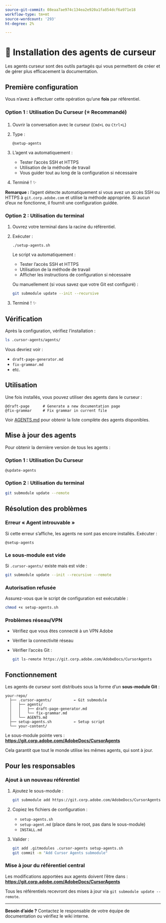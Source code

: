 ```yaml
---
source-git-commit: 08eaa7ae974c134ea2e920a1fa854dcf6a971e18
workflow-type: tm+mt
source-wordcount: '293'
ht-degree: 2%

---
```

# 🚀 Installation des agents de curseur

Les agents curseur sont des outils partagés qui vous permettent de créer et de gérer plus efficacement la documentation.

## Première configuration

Vous n’avez à effectuer cette opération qu’une **fois** par référentiel.

### Option 1 : Utilisation Du Curseur (⭐ Recommandé)

1. Ouvrir la conversation avec le curseur (`Cmd+L` ou `Ctrl+L`)
2. Type :

   ```
   @setup-agents
   ```

3. L’agent va automatiquement :
   - Tester l’accès SSH et HTTPS
   - Utilisation de la méthode de travail
   - Vous guider tout au long de la configuration si nécessaire
4. Terminé ! ✨

**Remarque :** l’agent détecte automatiquement si vous avez un accès SSH ou HTTPS à `git.corp.adobe.com` et utilise la méthode appropriée. Si aucun d’eux ne fonctionne, il fournit une configuration guidée.

### Option 2 : Utilisation du terminal

1. Ouvrez votre terminal dans la racine du référentiel.
2. Exécuter :

   ```bash
   ./setup-agents.sh
   ```

   Le script va automatiquement :
   - Tester l’accès SSH et HTTPS
   - Utilisation de la méthode de travail
   - Afficher les instructions de configuration si nécessaire

   Ou manuellement (si vous savez que votre Git est configuré) :

   ```bash
   git submodule update --init --recursive
   ```

3. Terminé ! ✨

## Vérification

Après la configuration, vérifiez l’installation :

```bash
ls .cursor-agents/agents/
```

Vous devriez voir :
- `draft-page-generator.md`
- `fix-grammar.md`
- etc.

## Utilisation

Une fois installés, vous pouvez utiliser des agents dans le curseur :

```
@draft-page      # Generate a new documentation page
@fix-grammar     # Fix grammar in current file
```

Voir [AGENTS.md](AGENTS.md) pour obtenir la liste complète des agents disponibles.

## Mise à jour des agents

Pour obtenir la dernière version de tous les agents :

### Option 1 : Utilisation Du Curseur

```
@update-agents
```

### Option 2 : Utilisation du terminal

```bash
git submodule update --remote
```

## Résolution des problèmes

### Erreur « Agent introuvable »

Si cette erreur s’affiche, les agents ne sont pas encore installés. Exécuter :

```
@setup-agents
```

### Le sous-module est vide

Si `.cursor-agents/` existe mais est vide :

```bash
git submodule update --init --recursive --remote
```

### Autorisation refusée

Assurez-vous que le script de configuration est exécutable :

```bash
chmod +x setup-agents.sh
```

### Problèmes réseau/VPN

- Vérifiez que vous êtes connecté à un VPN Adobe
- Vérifier la connectivité réseau
- Vérifier l’accès Git :

  ```bash
  git ls-remote https://git.corp.adobe.com/AdobeDocs/CursorAgents
  ```

## Fonctionnement

Les agents de curseur sont distribués sous la forme d’un **sous-module Git** :

```
your-repo/
  ├── .cursor-agents/          ← Git submodule
  │   ├── agents/
  │   │   ├── draft-page-generator.md
  │   │   └── fix-grammar.md
  │   └── AGENTS.md
  ├── setup-agents.sh          ← Setup script
  └── your-content/
```

Le sous-module pointe vers :
**https://git.corp.adobe.com/AdobeDocs/CursorAgents**

Cela garantit que tout le monde utilise les mêmes agents, qui sont à jour.

## Pour les responsables

### Ajout à un nouveau référentiel

1. Ajoutez le sous-module :

   ```bash
   git submodule add https://git.corp.adobe.com/AdobeDocs/CursorAgents.git .cursor-agents
   ```

2. Copiez les fichiers de configuration :
   - `setup-agents.sh`
   - `setup-agent.md` (place dans le root, pas dans le sous-module)
   - `INSTALL.md`

3. Valider :

   ```bash
   git add .gitmodules .cursor-agents setup-agents.sh
   git commit -m "Add Cursor Agents submodule"
   ```

### Mise à jour du référentiel central

Les modifications apportées aux agents doivent l’être dans :
**https://git.corp.adobe.com/AdobeDocs/CursorAgents**

Tous les référentiels recevront des mises à jour via `git submodule update --remote`.

---

**Besoin d’aide ?** Contactez le responsable de votre équipe de documentation ou vérifiez le wiki interne.

